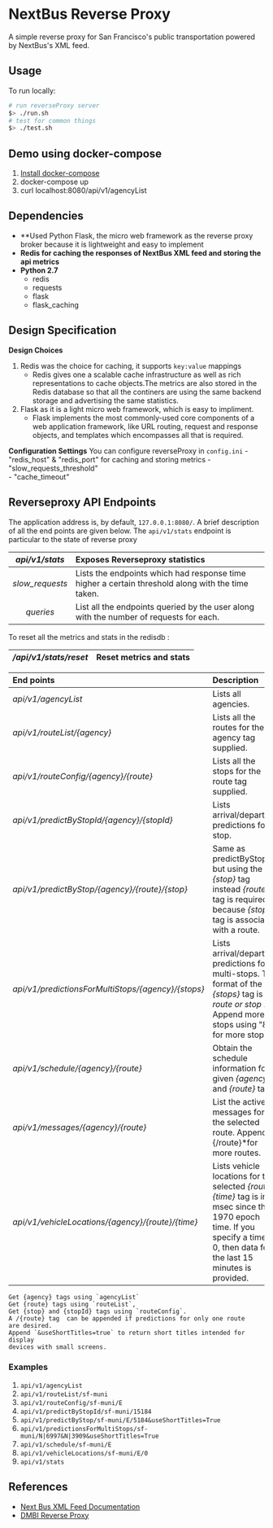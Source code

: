 NextBus Reverse Proxy
===

A simple reverse proxy for San Francisco's public transportation powered by NextBus's XML feed.   


## Usage 
To run locally: 

```bash
# run reverseProxy server
$> ./run.sh
# test for common things 
$> ./test.sh
```

## Demo using docker-compose 
1. [Install docker-compose](https://docs.docker.com/v1.5/compose/install/)
2. docker-compose up 
3. curl localhost:8080/api/v1/agencyList

## Dependencies
- **Used Python Flask, the micro web framework as the reverse proxy broker because it is lightweight and easy to implement
- **Redis for caching the responses of NextBus XML feed and storing the api metrics** 
- **Python 2.7**
	- redis
	- requests
	- flask 
	- flask_caching

## Design Specification

**Design Choices**
1. Redis was the choice for caching, it supports `key:value` mappings
	* Redis gives one a scalable cache infrastructure as well as rich representations to cache objects.The metrics are also stored in the Redis database so that all the continers are using the same backend storage and advertising the same statistics.
2. Flask as it is a light micro web framework, which is easy to impliment.
	* Flask implements the most commonly-used core components of a web application framework, like URL routing, request and response objects, and templates which encompasses all that is required. 


**Configuration Settings**
You can configure reverseProxy in  `config.ini`
	- "redis_host" & "redis_port" for caching and storing metrics 
	- "slow_requests_threshold"  
	- "cache_timeout" 

## Reverseproxy API Endpoints 

The application address is, by default, `127.0.0.1:8080/`. A brief description of all the end points are given below. 
The `api/v1/stats` endpoint is particular to the state of reverse proxy

|*api/v1/stats*| Exposes Reverseproxy statistics |
|:---:|:---|
|*slow_requests*| Lists the endpoints which had response time higher a certain threshold along with the time taken.|
|*queries*|List all the endpoints queried by the user along with the number of requests for each.|

To reset all the metrics and stats in the redisdb : 

|*/api/v1/stats/reset*| Reset metrics and stats |
|:---|:---|

|End points| Description | 
|:---|:---|
|*api/v1/agencyList*| Lists all agencies.|
|*api/v1/routeList/{agency}*| Lists all the routes for the agency tag supplied.
|*api/v1/routeConfig/{agency}/{route}*| Lists all the stops for the route tag supplied.
|*api/v1/predictByStopId/{agency}/{stopId}*| Lists arrival/departure predictions for a stop.|
|*api/v1/predictByStop/{agency}/{route}/{stop}*| Same as predictByStopId but using the *{stop}* tag instead *{route}* tag is required because *{stop}* tag is associated with a route.  
|*api/v1/predictionsForMultiStops/{agency}/{stops}*| Lists arrival/departure predictions for multi-stops. The format of the *{stops}* tag is *route or stop* . Append more stops using "&" for more stops .|
|*api/v1/schedule/{agency}/{route}*| Obtain the schedule information for a given *{agency}* and *{route}* tags
|*api/v1/messages/{agency}/{route}*| List the active messages for the selected route. Append *{/route}*for more routes.
|*api/v1/vehicleLocations/{agency}/{route}/{time}*| Lists vehicle locations for the selected *{route}*. *{time}* tag is in msec since the 1970 epoch time. If you specify a time of 0, then data for the last 15 minutes is provided.

	Get {agency} tags using `agencyList`
	Get {route} tags using `routeList`, 
    Get {stop} and {stopId} tags using `routeConfig`.
    A /{route} tag  can be appended if predictions for only one route 
    are desired.
    Append `&useShortTitles=true` to return short titles intended for display
    devices with small screens.

### Examples
   
1. `api/v1/agencyList`
2. `api/v1/routeList/sf-muni`
2. `api/v1/routeConfig/sf-muni/E`
3. `api/v1/predictByStopId/sf-muni/15184`
4. `api/v1/predictByStop/sf-muni/E/5184&useShortTitles=True`
5. `api/v1/predictionsForMultiStops/sf-muni/N|6997&N|3909&useShortTitles=True`		
6. `api/v1/schedule/sf-muni/E`
7. `api/v1/vehicleLocations/sf-muni/E/0`
8. `api/v1/stats`
   

## References 
- [Next Bus XML Feed Documentation](http://www.nextbus.com/xmlFeedDocs/NextBusXMLFeed.pdf)
- [DMBI Reverse Proxy](https://github.com/dmbi/NextBus-Reverse-Proxy) 

